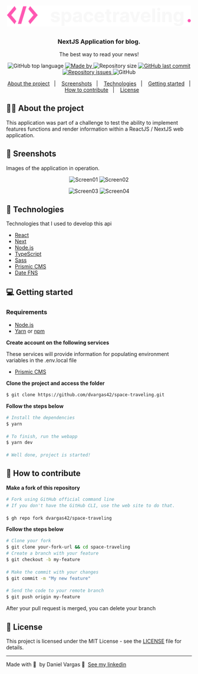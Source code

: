 <h1 align="center">
  <img alt="Logo" src="./public/images/logo.svg" width="500px">
</h1>

<h3 align="center">
  NextJS Application for blog.
</h3>

<p align="center">The best way to read your news!</p>

<p align="center">

  <img alt="GitHub top language" src="https://img.shields.io/github/languages/top/dvargas42/space-traveling?color=ff69b4">

  <a href="https://www.linkedin.com/in/daniel-santos-040983ab/" target="_blank" rel="noopener noreferrer">
    <img alt="Made by" src="https://img.shields.io/badge/made%20by-Daniel%20Vargas-ff69b4">
  </a>

  <img alt="Repository size" src="https://img.shields.io/github/repo-size/dvargas42/space-traveling?color=ff69b4">

  <a href="https://github.com/dvargas42/space-traveling/commits/main">
    <img alt="GitHub last commit" src="https://img.shields.io/github/last-commit/dvargas42/space-traveling?color=ff69b4">
  </a>

  <a href="https://github.com/dvargas42/space-traveling/issues">
    <img alt="Repository issues" src="https://img.shields.io/github/issues/dvargas42/space-traveling?color=ff69b4">
  </a>

  <img alt="GitHub" src="https://img.shields.io/github/license/dvargas42/rocketshoes?color=ff69b4">
</p>




<p align="center">
  <a href="#%EF%B8%8F-about-the-project">About the project</a>&nbsp;&nbsp;&nbsp;|&nbsp;&nbsp;&nbsp;
  <a href="#-screnshots">Screenshots</a>&nbsp;&nbsp;&nbsp;|&nbsp;&nbsp;&nbsp;
  <a href="#-technologies">Technologies</a>&nbsp;&nbsp;&nbsp;|&nbsp;&nbsp;&nbsp;
  <a href="#-getting-started">Getting started</a>&nbsp;&nbsp;&nbsp;|&nbsp;&nbsp;&nbsp;
  <a href="#-how-to-contribute">How to contribute</a>&nbsp;&nbsp;&nbsp;|&nbsp;&nbsp;&nbsp;
  <a href="#-license">License</a>
</p>

## 💇🏼 About the project

This application was part of a challenge to test the ability to implement features
functions and render information within a ReactJS / NextJS web application.

## 📸 Sreenshots

Images of the application in operation.

<p align="center">
<img alt="Screen01" src="https://res.cloudinary.com/dvargas42/image/upload/v1619748979/spacetraveling/Captura_de_tela_de_2021-04-29_23-04-11_zkwrwm.png" width="400px">
<img alt="Screen02" src="https://res.cloudinary.com/dvargas42/image/upload/v1619748982/spacetraveling/Captura_de_tela_de_2021-04-29_23-09-33_om3hyl.png" width="400px">
</p>

<p align="center">
<img alt="Screen03" src="https://res.cloudinary.com/dvargas42/image/upload/v1619748984/spacetraveling/Captura_de_tela_de_2021-04-29_23-07-33_vgzwcb.png" width="400px">
<img alt="Screen04" src="https://res.cloudinary.com/dvargas42/image/upload/v1619748983/spacetraveling/Captura_de_tela_de_2021-04-29_23-08-11_kwv7po.png" width="400px">
</p>

## 🚀 Technologies

Technologies that I used to develop this api


- [React](https://reactjs.org/)
- [Next](https://nextjs.org/)
- [Node.js](https://nodejs.org/en/)
- [TypeScript](https://www.typescriptlang.org/)
- [Sass](https://sass-lang.com/)
- [Prismic CMS](https://prismic.io/)
- [Date FNS](https://date-fns.org/docs/Getting-Started)

## 💻 Getting started

### Requirements

- [Node.js](https://nodejs.org/en/)
- [Yarn](https://classic.yarnpkg.com/) or [npm](https://www.npmjs.com/)

**Create account on the following services**

These services will provide information for populating environment variables in the .env.local file

- [Prismic CMS](https://prismic.io/)

**Clone the project and access the folder**

```bash
$ git clone https://github.com/dvargas42/space-traveling.git
```

**Follow the steps below**

```bash
# Install the dependencies
$ yarn

# To finish, run the webapp 
$ yarn dev

# Well done, project is started!
```

## 🤔 How to contribute

**Make a fork of this repository**

```bash
# Fork using GitHub official command line
# If you don't have the GitHub CLI, use the web site to do that.

$ gh repo fork dvargas42/space-traveling
```

**Follow the steps below**

```bash
# Clone your fork
$ git clone your-fork-url && cd space-traveling
# Create a branch with your feature
$ git checkout -b my-feature

# Make the commit with your changes
$ git commit -m "My new feature"

# Send the code to your remote branch
$ git push origin my-feature
```

After your pull request is merged, you can delete your branch

## 📝 License

This project is licensed under the MIT License - see the [LICENSE](LICENSE) file for details.

---

Made with 💜 &nbsp;by Daniel Vargas 👋 &nbsp;[See my linkedin](https://www.linkedin.com/in/daniel-santos-040983ab/)